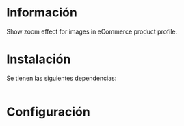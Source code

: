 Información
===========

Show zoom effect for images in eCommerce product profile.

Instalación
===========
Se tienen las siguientes dependencias:

```
```

Configuración
=============
